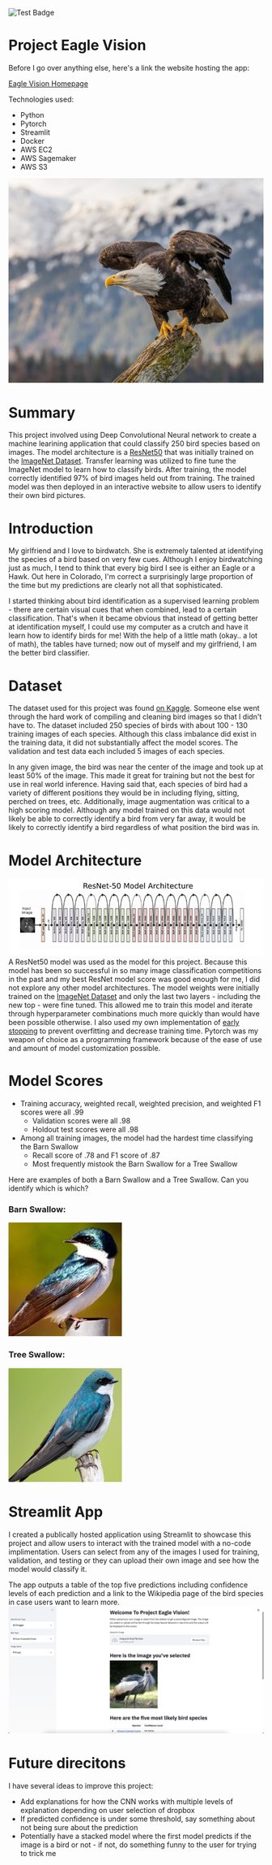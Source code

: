 ![Test Badge](https://github.com/Joshmantova/Eagle-Vision/actions/workflows/python-app.yml/badge.svg)

# Project Eagle Vision
Before I go over anything else, here's a link the website hosting the app:

[Eagle Vision Homepage](https://share.streamlit.io/joshmantova/eagle-vision/prod/src/Project_Eagle_Vision.py)

Technologies used: 
* Python
* Pytorch
* Streamlit
* Docker
* AWS EC2
* AWS Sagemaker
* AWS S3

![](imgs/Bald-Eagle.jpg)

# Summary
This project involved using Deep Convolutional Neural network to create a machine learining application that could classify 250 bird species based on images. The model architecture is a [ResNet50](https://en.wikipedia.org/wiki/Residual_neural_network) that was initially trained on the [ImageNet Dataset](https://en.wikipedia.org/wiki/ImageNet). Transfer learning was utilized to fine tune the ImageNet model to learn how to classify birds. After training, the model correctly identified 97% of bird images held out from training. The trained model was then deployed in an interactive website to allow users to identify their own bird pictures.

# Introduction
My girlfriend and I love to birdwatch. She is extremely talented at identifying the species of a bird based on very few cues. Although I enjoy birdwatching just as much, I tend to think that every big bird I see is either an Eagle or a Hawk. Out here in Colorado, I'm correct a surprisingly large proportion of the time but my predictions are clearly not all that sophisticated. 

I started thinking about bird identification as a supervised learning problem - there are certain visual cues that when combined, lead to a certain classification. That's when it became obvious that instead of getting better at identification myself, I could use my computer as a crutch and have it learn how to identify birds for me! With the help of a little math (okay.. a lot of math), the tables have turned; now out of myself and my girlfriend, I am the better bird classifier.

# Dataset
The dataset used for this project was found [on Kaggle](https://www.kaggle.com/gpiosenka/100-bird-species). Someone else went through the hard work of compiling and cleaning bird images so that I didn't have to. The dataset included 250 species of birds with about 100 - 130 training images of each species. Although this class imbalance did exist in the training data, it did not substantially affect the model scores. The validation and test data each included 5 images of each species. 

In any given image, the bird was near the center of the image and took up at least 50% of the image. This made it great for training but not the best for use in real world inference. Having said that, each species of bird had a variety of different positions they would be in including flying, sitting, perched on trees, etc. Additionally, image augmentation was critical to a high scoring model. Although any model trained on this data would not likely be able to correctly identify a bird from very far away, it would be likely to correctly identify a bird regardless of what position the bird was in.

# Model Architecture
![](imgs/resnet50_architecture.jpg)
A ResNet50 model was used as the model for this project. Because this model has been so successful in so many image classification competitions in the past and my best ResNet model score was good enough for me, I did not explore any other model architectures. The model weights were initially trained on the [ImageNet Dataset](https://en.wikipedia.org/wiki/ImageNet) and only the last two layers - including the new top - were fine tuned. This allowed me to train this model and iterate through hyperparameter combinations much more quickly than would have been possible otherwise. I also used my own implementation of [early stopping](https://en.wikipedia.org/wiki/Early_stopping) to prevent overfitting and decrease training time. Pytorch was my weapon of choice as a programming framework because of the ease of use and amount of model customization possible.

# Model Scores
* Training accuracy, weighted recall, weighted precision, and weighted F1 scores were all .99
    * Validation scores were all .98
    * Holdout test scores were all .98
* Among all training images, the model had the hardest time classifying the Barn Swallow
    * Recall score of .78 and F1 score of .87
    * Most frequently mistook the Barn Swallow for a Tree Swallow

Here are examples of both a Barn Swallow and a Tree Swallow. Can you identify which is which?
### Barn Swallow:
![](imgs/barn_swallow.jpg)

### Tree Swallow:
![](imgs/tree_swallow.jpg)

# Streamlit App

I created a publically hosted application using Streamlit to showcase this project and allow users to interact with the trained model with a no-code implimentation. Users can select from any of the images I used for training, validation, and testing or they can upload their own image and see how the model would classify it.

The app outputs a table of the top five predictions including confidence levels of each prediction and a link to the Wikipedia page of the bird species in case users want to learn more.
![](imgs/st_app_shot.jpeg)

# Future direcitons
I have several ideas to improve this project:
* Add explanations for how the CNN works with multiple levels of explanation depending on user selection of dropbox
* If predicted confidence is under some threshold, say something about not being sure about the prediction
* Potentially have a stacked model where the first model predicts if the image is a bird or not - if not, do something funny to the user for trying to trick me
